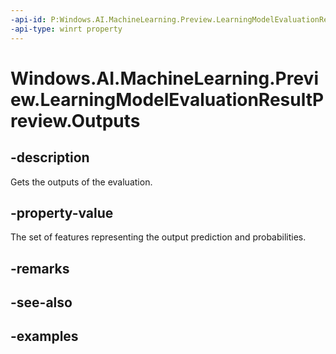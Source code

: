 ```yaml
---
-api-id: P:Windows.AI.MachineLearning.Preview.LearningModelEvaluationResultPreview.Outputs
-api-type: winrt property
---
```


<!-- Property syntax.
public IMapView<string, object> Outputs { get; }
-->

# Windows.AI.MachineLearning.Preview.LearningModelEvaluationResultPreview.Outputs

## -description
Gets the outputs of the evaluation.

## -property-value
The set of features representing the output prediction and probabilities.

## -remarks

## -see-also

## -examples

